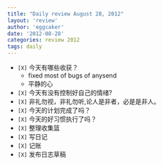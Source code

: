 ```yaml
---
title: "Daily review August 28, 2012" 
layout: 'review'
author: 'eggcaker'
date: '2012-08-28'
categories: review 2012
tags: daily
---
```



  * `[X]` 今天有哪些收获？ 
    * fixed most of bugs of anysend 
    * 平静的心 
  * `[X]` 今天有没有控制好自己的情绪? 
  * `[X]` 非礼勿视，非礼勿听,论人是非者，必是是非人。 
  * `[X]` 今天的计划完成了吗？ 
  * `[X]` 今天的好习惯执行了吗？ 
  * `[X]` 整理收集篮 
  * `[X]` 写日记 
  * `[X]` 记账 
  * `[X]` 发布日志草稿 

